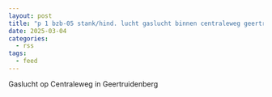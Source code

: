 ```yaml
---
layout: post
title: "p 1 bzb-05 stank/hind. lucht gaslucht binnen centraleweg geertruidenberg 205231"
date: 2025-03-04
categories: 
  - rss
tags: 
  - feed
---
```


Gaslucht op Centraleweg in Geertruidenberg
